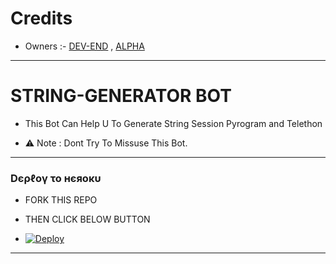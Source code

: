 # Credits
 
* Owners :- [DEV-END](https://t.me/iTz_DEv_xD) , [ALPHA](https://t.me/NotReallyAlpha)

-------------

# STRING-GENERATOR BOT

- This Bot Can Help U To Generate String Session Pyrogram and Telethon 

- ⚠️ Note : Dont Try To Missuse This Bot.

------------
<h3> Dєρℓογ το нєяοκυ </h3>

- FORK THIS REPO

- THEN CLICK BELOW BUTTON 

- [![Deploy](https://www.herokucdn.com/deploy/button.svg)](https://heroku.com/deploy)

------------



